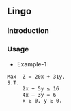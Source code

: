 Lingo
---

### Introduction


### Usage
- Example-1
```
Max  Z = 20x + 31y, 
S.T.
     2x + 5y ≤ 16 
     4x – 3y = 6 
     x ≥ 0, y ≥ 0. 
```
